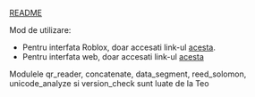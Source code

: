 [README](readme.txt)

Mod de utilizare:

- Pentru interfata Roblox, doar accesati link-ul [acesta](https://www.roblox.com/games/75361227921023/QR-ASC).
- Pentru interfata web, doar accesati link-ul [acesta](maestriusigma.lol)


Modulele qr_reader, concatenate, data_segment, reed_solomon, unicode_analyze si version_check sunt luate de la Teo
